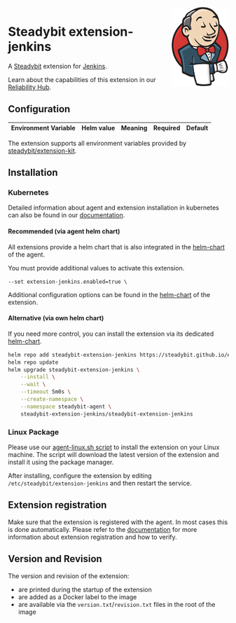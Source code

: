 <img src="./jenkins.svg" height="180" align="right" alt="Jenkins Logo">

# Steadybit extension-jenkins

A [Steadybit](https://www.steadybit.com/) extension for [Jenkins](https://www.jenkins.io/).

Learn about the capabilities of this extension in our [Reliability Hub](https://hub.steadybit.com/extension/com.steadybit.extension_jenkins).


## Configuration

| Environment Variable                                      | Helm value                           | Meaning                                                                                                               | Required | Default                 |
|-----------------------------------------------------------|--------------------------------------|-----------------------------------------------------------------------------------------------------------------------|----------|-------------------------|

The extension supports all environment variables provided by [steadybit/extension-kit](https://github.com/steadybit/extension-kit#environment-variables).

## Installation

### Kubernetes

Detailed information about agent and extension installation in kubernetes can also be found in
our [documentation](https://docs.steadybit.com/install-and-configure/install-agent/install-on-kubernetes).

#### Recommended (via agent helm chart)

All extensions provide a helm chart that is also integrated in the
[helm-chart](https://github.com/steadybit/helm-charts/tree/main/charts/steadybit-agent) of the agent.

You must provide additional values to activate this extension.

```
--set extension-jenkins.enabled=true \
```

Additional configuration options can be found in
the [helm-chart](https://github.com/steadybit/extension-jenkins/blob/main/charts/steadybit-extension-jenkins/values.yaml) of the
extension.

#### Alternative (via own helm chart)

If you need more control, you can install the extension via its
dedicated [helm-chart](https://github.com/steadybit/extension-jenkins/blob/main/charts/steadybit-extension-jenkins).

```bash
helm repo add steadybit-extension-jenkins https://steadybit.github.io/extension-jenkins
helm repo update
helm upgrade steadybit-extension-jenkins \
    --install \
    --wait \
    --timeout 5m0s \
    --create-namespace \
    --namespace steadybit-agent \
    steadybit-extension-jenkins/steadybit-extension-jenkins
```

### Linux Package

Please use
our [agent-linux.sh script](https://docs.steadybit.com/install-and-configure/install-agent/install-on-linux-hosts)
to install the extension on your Linux machine. The script will download the latest version of the extension and install
it using the package manager.

After installing, configure the extension by editing `/etc/steadybit/extension-jenkins` and then restart the service.

## Extension registration

Make sure that the extension is registered with the agent. In most cases this is done automatically. Please refer to
the [documentation](https://docs.steadybit.com/install-and-configure/install-agent/extension-registration) for more
information about extension registration and how to verify.

## Version and Revision

The version and revision of the extension:
- are printed during the startup of the extension
- are added as a Docker label to the image
- are available via the `version.txt`/`revision.txt` files in the root of the image
